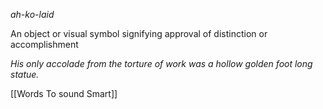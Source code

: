 *ah-ko-laid*

An object or visual symbol signifying approval of distinction or accomplishment

*His only accolade from the torture of work was a hollow golden foot long statue.*

[[Words To sound Smart]]